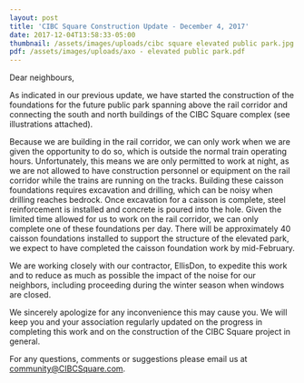 ```yaml
---
layout: post
title: 'CIBC Square Construction Update - December 4, 2017'
date: 2017-12-04T13:58:33-05:00
thumbnail: /assets/images/uploads/cibc square elevated public park.jpg
pdf: /assets/images/uploads/axo - elevated public park.pdf
---
```

Dear neighbours,

As indicated in our previous update, we have started the construction of the foundations for the future public park spanning above the rail corridor and connecting the south and north buildings of the CIBC Square complex (see illustrations attached).  



Because we are building in the rail corridor, we can only work when we are given the opportunity to do so, which is outside the normal train operating hours. Unfortunately, this means we are only permitted to work at night, as we are not allowed to have construction personnel or equipment on the rail corridor while the trains are running on the tracks. Building these caisson foundations requires excavation and drilling, which can be noisy when drilling reaches bedrock. Once excavation for a caisson is complete, steel reinforcement is installed and concrete is poured into the hole. Given the limited time allowed for us to work on the rail corridor, we can only complete one of these foundations per day. There will be approximately 40 caisson foundations installed to support the structure of the elevated park, we expect to have completed the caisson foundation work by mid-February.



We are working closely with our contractor, EllisDon, to expedite this work and to reduce as much as possible the impact of the noise for our neighbors, including proceeding during the winter season when windows are closed. 



We sincerely apologize for any inconvenience this may cause you. We will keep you and your association regularly updated on the progress in completing this work and on the construction of the CIBC Square project in general. 



For any questions, comments or suggestions please email us at community@CIBCSquare.com.
